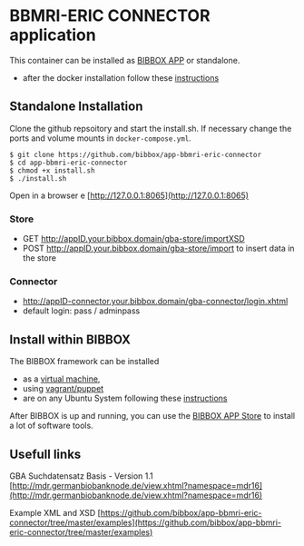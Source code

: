# BBMRI-ERIC CONNECTOR application

This container can be installed as [BIBBOX APP](http://bibbox.readthedocs.io/en/latest/admin-documentation/ "BIBBOX App Store") or standalone. 

* after the docker installation follow these [instructions](https://github.com/bibbox/app-seeddms/blob/master/INSTALL-APP.md)

## Standalone Installation

Clone the github repsoitory and start the install.sh. If necessary change the ports and volume mounts in `docker-compose.yml`.  

```shell
$ git clone https://github.com/bibbox/app-bbmri-eric-connector
$ cd app-bbmri-eric-connector
$ chmod +x install.sh
$ ./install.sh
```
Open in a browser e [http://127.0.0.1:8065](http://127.0.0.1:8065)

### Store 

* GET http://appID.your.bibbox.domain/gba-store/importXSD 
* POST http://appID.your.bibbox.domain/gba-store/import to insert data in the store

### Connector

* http://appID-connector.your.bibbox.domain/gba-connector/login.xhtml
* default login: pass / adminpass


## Install within BIBBOX

The BIBBOX framework can be installed 
* as a [virtual machine](http://bibbox.bbmri-eric.eu/resources/machine/), 
* using [vagrant/puppet](http://bibbox.readthedocs.io/en/latest/installation-vagrant/) 
* are on any Ubuntu System following these [instructions](http://bibbox.readthedocs.io/en/latest/installation-source/)  

After BIBBOX is up and running, you can use the [BIBBOX APP Store](http://bibbox.readthedocs.io/en/latest/admin-documentation/ "BIBBOX App Store") to install a lot of software tools. 

## Usefull links

GBA Suchdatensatz Basis - Version 1.1 [http://mdr.germanbiobanknode.de/view.xhtml?namespace=mdr16](http://mdr.germanbiobanknode.de/view.xhtml?namespace=mdr16)

Example XML and XSD [https://github.com/bibbox/app-bbmri-eric-connector/tree/master/examples](https://github.com/bibbox/app-bbmri-eric-connector/tree/master/examples)